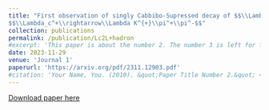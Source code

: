 ```yaml
---
title: "First observation of singly Cabbibo-Supressed decay of $$\\Lambda_c^+\\rightarrow\\Lambda K^{+}\\pi^0$$ and evidence of
$$\\Lambda_c^+\\rightarrow\\Lambda K^{+}\\pi^+\\pi^-$$"
collection: publications
permalink: /publication/Lc2L+hadron
#excerpt: 'This paper is about the number 2. The number 3 is left for future work.'
date: 2023-11-29
venue: 'Journal 1'
paperurl: 'https://arxiv.org/pdf/2311.12903.pdf'
#citation: 'Your Name, You. (2010). &quot;Paper Title Number 2.&quot; <i>Journal 1</i>. 1(2).'
---
```


[Download paper here](https://arxiv.org/pdf/2311.12903.pdf)
